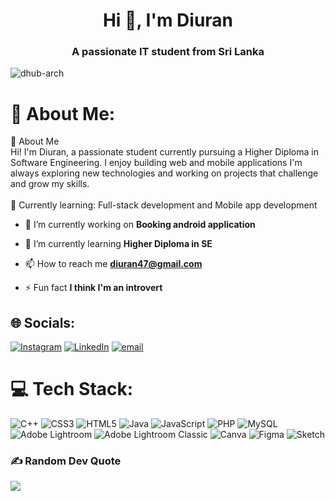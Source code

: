 <h1 align="center">Hi 👋, I'm Diuran</h1>
<h3 align="center">A passionate IT student from Sri Lanka</h3>

<p align="left"> <img src="https://komarev.com/ghpvc/?username=dhub-arch&label=Profile%20views&color=0e75b6&style=flat" alt="dhub-arch" /> </p>

# 💫 About Me:
👋 About Me<br>Hi! I'm Diuran, a passionate student currently pursuing a Higher Diploma in Software Engineering. I enjoy building web and mobile applications I'm always exploring new technologies and working on projects that challenge and grow my skills.<br><br>🌱 Currently learning: Full-stack development and Mobile app development<br>

- 🔭 I’m currently working on **Booking android application**

- 🌱 I’m currently learning **Higher Diploma in SE**

- 📫 How to reach me **diuran47@gmail.com**

- ⚡ Fun fact **I think I'm an introvert**

## 🌐 Socials:
[![Instagram](https://img.shields.io/badge/Instagram-%23E4405F.svg?logo=Instagram&logoColor=white)](https://instagram.com/_diuran) [![LinkedIn](https://img.shields.io/badge/LinkedIn-%230077B5.svg?logo=linkedin&logoColor=white)](https://linkedin.com/in/diuran-dissanayake) [![email](https://img.shields.io/badge/Email-D14836?logo=gmail&logoColor=white)](mailto:diuran47@gmail.com) 

# 💻 Tech Stack:
![C++](https://img.shields.io/badge/c++-%2300599C.svg?style=for-the-badge&logo=c%2B%2B&logoColor=white) ![CSS3](https://img.shields.io/badge/css3-%231572B6.svg?style=for-the-badge&logo=css3&logoColor=white) ![HTML5](https://img.shields.io/badge/html5-%23E34F26.svg?style=for-the-badge&logo=html5&logoColor=white) ![Java](https://img.shields.io/badge/java-%23ED8B00.svg?style=for-the-badge&logo=openjdk&logoColor=white) ![JavaScript](https://img.shields.io/badge/javascript-%23323330.svg?style=for-the-badge&logo=javascript&logoColor=%23F7DF1E) ![PHP](https://img.shields.io/badge/php-%23777BB4.svg?style=for-the-badge&logo=php&logoColor=white) ![MySQL](https://img.shields.io/badge/mysql-4479A1.svg?style=for-the-badge&logo=mysql&logoColor=white) ![Adobe Lightroom](https://img.shields.io/badge/Adobe%20Lightroom-31A8FF.svg?style=for-the-badge&logo=Adobe%20Lightroom&logoColor=white) ![Adobe Lightroom Classic](https://img.shields.io/badge/Adobe%20Lightroom%20Classic-31A8FF.svg?style=for-the-badge&logo=Adobe%20Lightroom%20Classic&logoColor=white) ![Canva](https://img.shields.io/badge/Canva-%2300C4CC.svg?style=for-the-badge&logo=Canva&logoColor=white) ![Figma](https://img.shields.io/badge/figma-%23F24E1E.svg?style=for-the-badge&logo=figma&logoColor=white) ![Sketch](https://img.shields.io/badge/Sketch-FFB387?style=for-the-badge&logo=sketch&logoColor=black)


### ✍️ Random Dev Quote
![](https://quotes-github-readme.vercel.app/api?type=horizontal&theme=tokyonight)




